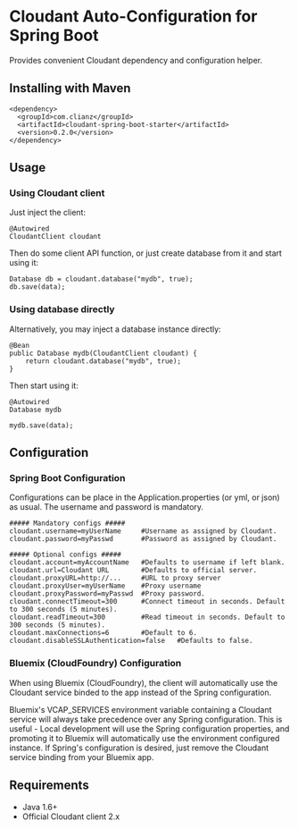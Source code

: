# Cloudant Auto-Configuration for Spring Boot
Provides convenient Cloudant dependency and configuration helper.
## Installing with Maven
```
<dependency>
  <groupId>com.clianz</groupId>
  <artifactId>cloudant-spring-boot-starter</artifactId>
  <version>0.2.0</version>
</dependency>
```
## Usage
### Using Cloudant client
Just inject the client:
```
@Autowired
CloudantClient cloudant
```
Then do some client API function, or just create database from it and start using it:
```
Database db = cloudant.database("mydb", true);
db.save(data);
```
### Using database directly
Alternatively, you may inject a database instance directly:
```
@Bean
public Database mydb(CloudantClient cloudant) {
	return cloudant.database("mydb", true);
}
```
Then start using it:
```
@Autowired
Database mydb
```
```
mydb.save(data);
```
## Configuration
### Spring Boot Configuration
Configurations can be place in the Application.properties (or yml, or json) as usual. The username and password is mandatory.
```
##### Mandatory configs #####
cloudant.username=myUserName     #Username as assigned by Cloudant.
cloudant.password=myPasswd       #Password as assigned by Cloudant.

##### Optional configs #####
cloudant.account=myAccountName   #Defaults to username if left blank.
cloudant.url=Cloudant URL        #Defaults to official server.
cloudant.proxyURL=http://...     #URL to proxy server
cloudant.proxyUser=myUserName    #Proxy username
cloudant.proxyPassword=myPasswd  #Proxy password.
cloudant.connectTimeout=300      #Connect timeout in seconds. Default to 300 seconds (5 minutes).
cloudant.readTimeout=300         #Read timeout in seconds. Default to 300 seconds (5 minutes).
cloudant.maxConnections=6        #Default to 6.
cloudant.disableSSLAuthentication=false   #Defaults to false.
```
### Bluemix (CloudFoundry) Configuration
When using Bluemix (CloudFoundry), the client will automatically use the Cloudant service binded to the app instead of the Spring configuration.

Bluemix's VCAP_SERVICES environment variable containing a Cloudant service will always take precedence over any Spring configuration. This is useful - Local development will use the Spring configuration properties, and promoting it to Bluemix will automatically use the environment configured instance. If Spring's configuration is desired, just remove the Cloudant service binding from your Bluemix app.

## Requirements
- Java 1.6+
- Official Cloudant client 2.x
